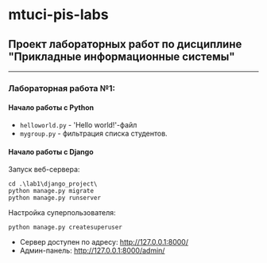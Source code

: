 # mtuci-pis-labs
## Проект лабораторных работ по дисциплине **"Прикладные информационные системы"**

---------------

### Лабораторная работа №1:
#### Начало работы с Python
- `helloworld.py` - 'Hello world!'-файл
- `mygroup.py` - фильтрация списка студентов.
#### Начало работы с Django
Запуск веб-сервера:
```shell
cd .\lab1\django_project\
python manage.py migrate 
python manage.py runserver
```
Настройка суперпользователя:
```shell
python manage.py createsuperuser
```
- Сервер доступен по адресу: http://127.0.0.1:8000/
- Админ-панель: http://127.0.0.1:8000/admin/
